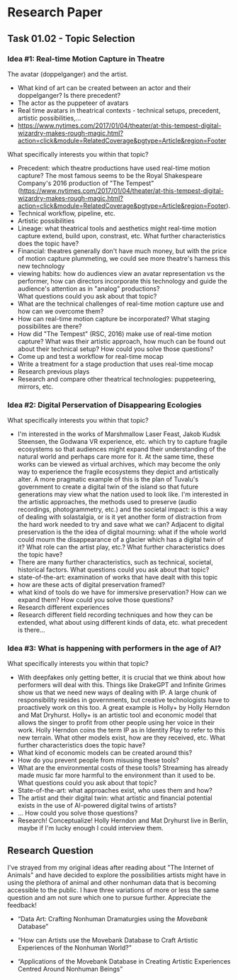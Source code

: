 # Research Paper 
## Task 01.02 - Topic Selection

### Idea #1: Real-time Motion Capture in Theatre
The avatar (doppelganger) and the artist. 
- What kind of art can be created between an actor and their doppelganger? Is there precedent? 
- The actor as the puppeteer of avatars
- Real time avatars in theatrical contexts - technical setups, precedent, artistic possibilities,... 
- https://www.nytimes.com/2017/01/04/theater/at-this-tempest-digital-wizardry-makes-rough-magic.html?action=click&module=RelatedCoverage&pgtype=Article&region=Footer

What specifically interests you within that topic? 
* Precedent: which theatre productions have used real-time motion capture? The most famous seems to be the Royal Shakespeare Company's 2016 production of "The Tempest" (https://www.nytimes.com/2017/01/04/theater/at-this-tempest-digital-wizardry-makes-rough-magic.html?action=click&module=RelatedCoverage&pgtype=Article&region=Footer). 
* Technical workflow, pipeline, etc. 
* Artistic possibilities
* Lineage: what theatrical tools and aesthetics might real-time motion capture extend, build upon, constrast, etc. 
What further characteristics does the topic have? 
* Financial: theatres generally don't have much money, but with the price of motion capture plummeting, we could see more theatre's harness this new technology
* viewing habits: how do audiences view an avatar representation vs the performer, how can directors incorporate this technology and guide the audience's attention as in "analog" productions?  
What questions could you ask about that topic? 
* What are the technical challenges of real-time motion capture use and how can we overcome them?
* How can real-time motion capture be incorporated? What staging possibilites are there? 
* How did "The Tempest" (RSC, 2016) make use of real-time motion capture? What was their artistic approach, how much can be found out about their technical setup? 
How could you solve those questions? 
* Come up and test a workflow for real-time mocap
* Write a treatment for a stage production that uses real-time mocap
* Research previous plays
* Research and compare other theatrical technologies: puppeteering, mirrors, etc. 

### Idea #2: Digital Perservation of Disappearing Ecologies

What specifically interests you within that topic? 
* I'm interested in the works of Marshmallow Laser Feast, Jakob Kudsk Steensen, the Godwana VR experience, etc. which try to capture fragile ecosystems so that audiences might expand their understanding of the natural world and perhaps care more for it. At the same time, these works can be viewed as virtual archives, which may become the only way to experience the fragile ecosystems they depict and artistically alter. A more pragmatic example of this is the plan of Tuvalu's government to create a digital twin of the island so that future generations may view what the nation used to look like. I'm interested in the artistic approaches, the methods used to preserve (audio recordings, photogrammetry, etc.) and the societal impact: is this a way of dealing with solastalgia, or is it yet another form of distraction from the hard work needed to try and save what we can? Adjacent to digital preservation is the the idea of digital mourning: what if the whole world could mourn the disappearance of a glacier which has a digital twin of it? What role can the artist play, etc.? 
What further characteristics does the topic have? 
* There are many further characteristics, such as technical, societal, historical factors. 
What questions could you ask about that topic? 
* state-of-the-art: examination of works that have dealt with this topic
* how are these acts of digital preservation framed? 
* what kind of tools do we have for immersive preservation? How can we expand them?
How could you solve those questions? 
* Research different experiences
* Research different field recording techniques and how they can be extended, what about using different kinds of data, etc. what precedent is there...

### Idea #3: What is happening with performers in the age of AI? 

What specifically interests you within that topic? 
* With deepfakes only getting better, it is crucial that we think about how performers will deal with this. Things like DrakeGPT and Infinite Grimes show us that we need new ways of dealing with IP. A large chunk of responsibility resides in governments, but creative technologists have to proactively work on this too. A great example is Holly+ by Holly Herndon and Mat Dryhurst. Holly+ is an artistic tool and economic model that allows the singer to profit from other people using her voice in their work. Holly Herndon coins the term IP as in Identity Play to refer to this new terrain. What other models exist, how are they received, etc. 
What further characteristics does the topic have? 
* What kind of economic models can be created around this? 
* How do you prevent people from misusing these tools? 
* What are the environmental costs of these tools? Streaming has already made music far more harmful to the environment than it used to be. 
What questions could you ask about that topic? 
* State-of-the-art: what approaches exist, who uses them and how? 
* The artist and their digital twin: what artistic and financial potential exists in the use of AI-powered digital twins of artists? 
* ...
How could you solve those questions? 
* Research! Conceptualize! Holly Herndon and Mat Dryhurst live in Berlin, maybe if I'm lucky enough I could interview them.

## Research Question 

I've strayed from my original ideas after reading about "The Internet of Animals" and have decided to explore the possibilities artists might have in using the plethora of animal and other nonhuman data that is becoming accessible to the public. I have three variations of more or less the same question and am not sure which one to pursue further. Appreciate the feedback! 

- “Data Art: Crafting Nonhuman Dramaturgies using the *Movebank* Database” 

- “How can Artists use the Movebank Database to Craft Artistic Experiences of the Nonhuman World?”

- “Applications of the Movebank Database in Creating Artistic Experiences Centred Around Nonhuman Beings”  

